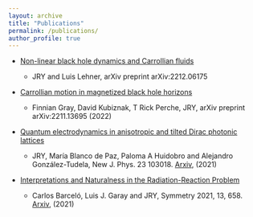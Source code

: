 ```yaml
---
layout: archive
title: "Publications"
permalink: /publications/
author_profile: true
---
```


* [Non-linear black hole dynamics and Carrollian fluids](https://arxiv.org/abs/2212.06175)
    * JRY and Luis Lehner, arXiv preprint arXiv:2212.06175

* [Carrollian motion in magnetized black hole horizons](https://arxiv.org/abs/2211.13695)
    * Finnian Gray, David Kubiznak, T Rick Perche, JRY, arXiv preprint arXiv:2211.13695 (2022)

* [Quantum electrodynamics in anisotropic and tilted Dirac photonic lattices](https://iopscience.iop.org/article/10.1088/1367-2630/ac27e0/meta)
    * JRY, María Blanco de Paz, Paloma A Huidobro and Alejandro González-Tudela, New J. Phys. 23 103018. [Arxiv](https://arxiv.org/abs/2106.10743), (2021)
    
* [Interpretations and Naturalness in the Radiation-Reaction Problem](https://www.mdpi.com/2073-8994/13/4/658)
    * Carlos Barceló, Luis J. Garay and JRY, Symmetry 2021, 13, 658. [Arxiv](https://arxiv.org/abs/2005.08725), (2021)
